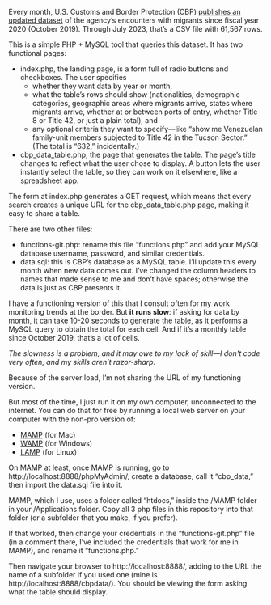 Every month, U.S. Customs and Border Protection (CBP) [publishes an updated dataset][dataset] of the agency’s encounters with migrants since fiscal year 2020 (October 2019). Through July 2023, that’s a CSV file with 61,567 rows.

This is a simple PHP + MySQL tool that queries this dataset. It has two functional pages:

- index.php, the landing page, is a form full of radio buttons and checkboxes. The user specifies
  - whether they want data by year or month,
  - what the table’s rows should show (nationalities, demographic categories, geographic areas where migrants arrive, states where migrants arrive, whether at or between ports of entry, whether Title 8 or Title 42, or just a plain total), and
  - any optional criteria they want to specify—like “show me Venezuelan family-unit members subjected to Title 42 in the Tucson Sector.” (The total is “632,” incidentally.)
- cbp_data_table.php, the page that generates the table. The page’s title changes to reflect what the user chose to display. A button lets the user instantly select the table, so they can work on it elsewhere, like a spreadsheet app.

The form at index.php generates a GET request, which means that every search creates a unique URL for the cbp_data_table.php page, making it easy to share a table.

There are two other files:

- functions-git.php: rename this file “functions.php” and add your MySQL database username, password, and similar credentials.
- data.sql: this is CBP’s database as a MySQL table. I’ll update this every month when new data comes out. I’ve changed the column headers to names that made sense to me and don’t have spaces; otherwise the data is just as CBP presents it.

I have a functioning version of this that I consult often for my work monitoring trends at the border. But **it runs slow**: if asking for data by month, it can take 10-20 seconds to generate the table, as it performs a MySQL query to obtain the total for each cell. And if it’s a monthly table since October 2019, that’s a lot of cells. 

*The slowness is a problem, and it may owe to my lack of skill—I don't code very often, and my skills aren’t razor-sharp.*

Because of the server load, I’m not sharing the URL of my functioning version.

But most of the time, I just run it on my own computer, unconnected to the internet. You can do that for free by running a local web server on your computer with the non-pro version of:

- [MAMP][MAMP] (for Mac)
- [WAMP][WAMP] (for Windows)
- [LAMP][LAMP] (for Linux)

On MAMP at least, once MAMP is running, go to http://localhost:8888/phpMyAdmin/, create a database, call it “cbp_data,” then import the data.sql file into it.

MAMP, which I use, uses a folder called “htdocs,” inside the /MAMP folder in your /Applications folder. Copy all 3 php files in this repository into that folder (or a subfolder that you make, if you prefer).

If that worked, then change your credentials in the “functions-git.php” file (in a comment there, I’ve included the credentials that work for me in MAMP), and rename it “functions.php.”

Then navigate your browser to http://localhost:8888/, adding to the URL the name of a subfolder if you used one (mine is http://localhost:8888/cbpdata/). You should be viewing the form asking what the table should display.

[dataset]: https://www.cbp.gov/document/stats/nationwide-encounters
[MAMP]: https://www.mamp.info/en/mac/
[WAMP]: https://www.wampserver.com/en/
[LAMP]: https://www.redhat.com/sysadmin/lamp-server